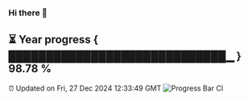 ### Hi there 👋
⏳ Year progress { █████████████████████████████▁ } 98.78 %
---
⏰ Updated on Fri, 27 Dec 2024 12:33:49 GMT
![Progress Bar CI](https://github.com/liununu/liununu/workflows/Progress%20Bar%20CI/badge.svg)
